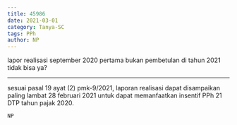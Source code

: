 ```yaml
---
title: 45986
date: 2021-03-01
category: Tanya-SC
tags: PPh
author: NP
---
```


lapor realisasi september 2020 pertama bukan pembetulan di tahun 2021 tidak bisa ya?

---

sesuai pasal 19 ayat (2) pmk-9/2021, laporan realisasi dapat disampaikan paling lambat 28 februari 2021 untuk dapat memanfaatkan insentif PPh 21 DTP tahun pajak 2020.

`NP`
